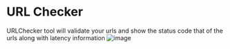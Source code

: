 #  URL Checker 
URLChecker tool will validate your urls and show the status code that of the urls along with latency information
![image](https://github.com/zafrullakhan001/lat/assets/39874095/bfadc5dc-5deb-45ce-8b38-c7569181fdd1)

